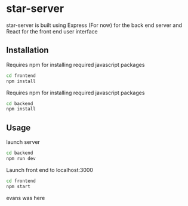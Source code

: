 # star-server

star-server is built using Express (For now) for the back end server and React for the front end user interface

## Installation

Requires npm for installing required javascript packages
```bash
cd frontend
npm install
```

Requires npm for installing required javascript packages
```bash
cd backend
npm install
```

## Usage
launch server 
```bash
cd backend
npm run dev
```

Launch front end to localhost:3000
```bash
cd frontend
npm start
```

evans was here
